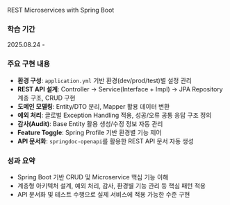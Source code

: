 REST Microservices with Spring Boot

### 학습 기간
2025.08.24 - 

### 주요 구현 내용
- **환경 구성**: `application.yml` 기반 환경(dev/prod/test)별 설정 관리  
- **REST API 설계**: Controller → Service(Interface + Impl) → JPA Repository 계층 구조, CRUD 구현  
- **도메인 모델링**: Entity/DTO 분리, Mapper 활용 데이터 변환  
- **예외 처리**: 글로벌 Exception Handling 적용, 성공/오류 공통 응답 구조 정의  
- **감사(Audit)**: Base Entity 활용 생성/수정 정보 자동 관리  
- **Feature Toggle**: Spring Profile 기반 환경별 기능 제어  
- **API 문서화**: `springdoc-openapi`를 활용한 REST API 문서 자동 생성

### 성과 요약
- Spring Boot 기반 CRUD 및 Microservice 핵심 기능 이해  
- 계층형 아키텍처 설계, 예외 처리, 감사, 환경별 기능 관리 등 핵심 패턴 적용  
- API 문서화 및 테스트 수행으로 실제 서비스에 적용 가능한 수준 구현
